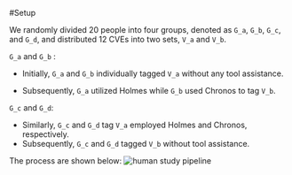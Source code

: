 #Setup

We randomly divided 20 people into four groups, denoted as ```G_a```, ```G_b```, ```G_c```, and ```G_d```, and distributed 12 CVEs into two sets, ```V_a``` and ```V_b```. 

```G_a``` and ```G_b``` :
- Initially, ```G_a``` and ```G_b``` individually tagged ```V_a``` without any tool assistance. 

- Subsequently, ```G_a``` utilized Holmes while ```G_b``` used Chronos to tag ```V_b```. 

```G_c``` and ```G_d```:

- Similarly, ```G_c``` and ```G_d``` tag ```V_a``` employed Holmes and Chronos, respectively.
- Subsequently, ```G_c``` and ```G_d``` tagged ```V_b``` without tool assistance.

The process are shown below:
    ![human study pipeline](pipeline_of_humanstudy.png)